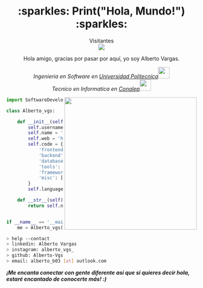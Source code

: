 <h1 align="center">:sparkles: Print("Hola, Mundo!") :sparkles:</h1>

<p align="center"> 
  Visitantes<br>
  <img src="https://profile-counter.glitch.me/naveenverma1/count.svg" />
</p>
<div align="center">
Hola amigo, gracias por pasar por aquí, yo soy Alberto Vargas.
<p><em>Ingenieria en Software en <a href="https://upsrj.edu.mx/">Universidad Politecnica</a><img src="https://media.giphy.com/media/WUlplcMpOCEmTGBtBW/giphy.gif" width="30"></br>Tecnico en Informatica en <a href="https://www.conalep.edu.mx/">Conalep</a><img src="https://media.giphy.com/media/fYSnHlufseco8Fh93Z/giphy.gif" width="30">
</em></p></div>

<img align='right' src="https://c.tenor.com/k3BNIDqMr6QAAAAC/hacking-hacker.gif" width="350">

```python
import SoftwareDeveloper

class Alberto_vgs:

    def __init__(self):
        self.username = 'Alberto-vgs'
        self.name = 'Alberto Vargas'
        self.web = 'http://bet03.me/'
        self.code = {
            'frontend': ['HTML', 'CSS', 'JavaScript', 'Boostrap'],
            'backend': ['Python', 'PHP', 'Flask', 'java'],
            'database': ['MySQL', 'SQLite3'],
            'tools': ['GIT', 'GitHub', 'Jupyter notebook'],
            'frameworks': ['CodeIgniter', 'Ionic', 'Angular'],
            'misc': ['SCRUM', 'GNU/Linux']
        }
        self.languages = ['Spanish', 'English']

    def __str__(self):
        return self.name


if __name__ == '__main__':
    me = Alberto_vgs()


```

````bash
> help --contact
> linkedin: Alberto Vargas
> instagram: alberto_vgs_
> github: Alberto-Vgs
> email: alberto_b03 [at] outlook.com
````
<em><b>¡Me encanta conectar con gente diferente <b>así que si quieres decir <b>hola, estaré encantado de conocerte más!</b> :)</em>
